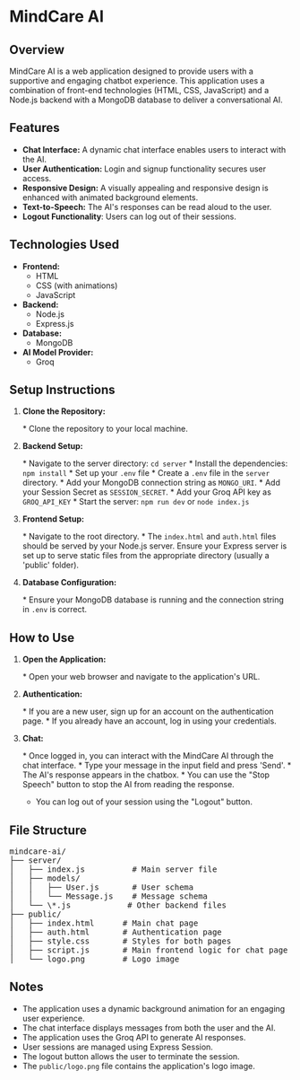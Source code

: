 # MindCare AI

## Overview

MindCare AI is a web application designed to provide users with a supportive and engaging chatbot experience. This application uses a combination of front-end technologies (HTML, CSS, JavaScript) and a Node.js backend with a MongoDB database to deliver a conversational AI.

## Features

* **Chat Interface:** A dynamic chat interface enables users to interact with the AI.
* **User Authentication:** Login and signup functionality secures user access.
* **Responsive Design:** A visually appealing and responsive design is enhanced with animated background elements.
* **Text-to-Speech:** The AI's responses can be read aloud to the user.
* **Logout Functionality**: Users can log out of their sessions.

## Technologies Used

* **Frontend:**
    * HTML
    * CSS (with animations)
    * JavaScript
* **Backend:**
    * Node.js
    * Express.js
* **Database:**
    * MongoDB
* **AI Model Provider:**
    * Groq

## Setup Instructions

1.  **Clone the Repository:**

    \* Clone the repository to your local machine.

2.  **Backend Setup:**

    \* Navigate to the server directory: `cd server`
    \* Install the dependencies: `npm install`
    \* Set up your `.env` file
        \* Create a `.env` file in the `server` directory.
        \* Add your MongoDB connection string as `MONGO_URI`.
        \* Add your Session Secret as `SESSION_SECRET`.
        \* Add your Groq API key as `GROQ_API_KEY`
    \* Start the server: `npm run dev` or `node index.js`

3.  **Frontend Setup:**

    \* Navigate to the root directory.
    \* The  `index.html` and `auth.html` files should be served by your Node.js server.  Ensure your Express server is set up to serve static files from the appropriate directory (usually a 'public' folder).

4.  **Database Configuration:**

    \* Ensure your MongoDB database is running and the connection string in `.env` is correct.

## How to Use

1.  **Open the Application:**

    \* Open your web browser and navigate to the application's URL.

2.  **Authentication:**

    \* If you are a new user, sign up for an account on the authentication page.
    \* If you already have an account, log in using your credentials.

3.  **Chat:**

    \* Once logged in, you can interact with the MindCare AI through the chat interface.
    \* Type your message in the input field and press 'Send'.
    \* The AI's response appears in the chatbox.
    \* You can use the "Stop Speech" button to stop the AI from reading the response.
    * You can log out of your session using the "Logout" button.

## File Structure

<pre>
mindcare-ai/
├── server/
│   ├── index.js          # Main server file
│   ├── models/
│   │   ├── User.js       # User schema
│   │   └── Message.js    # Message schema
│   └── \*.js            # Other backend files
├── public/
│   ├── index.html      # Main chat page
│   ├── auth.html       # Authentication page
│   ├── style.css       # Styles for both pages
│   ├── script.js       # Main frontend logic for chat page
│   └── logo.png        # Logo image
</pre>

## Notes

* The application uses a dynamic background animation for an engaging user experience.
* The chat interface displays messages from both the user and the AI.
* The application uses the Groq API to generate AI responses.
* User sessions are managed using Express Session.
* The logout button allows the user to terminate the session.
* The `public/logo.png` file contains the application's logo image.
